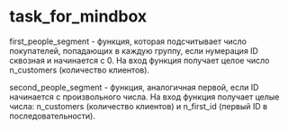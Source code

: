 # task_for_mindbox
first_people_segment - функция, которая подсчитывает число покупателей, попадающих в каждую группу, если нумерация ID сквозная и начинается с 0. На вход функция получает целое число n_customers (количество клиентов).

second_people_segment - функция, аналогичная первой, если ID начинается с произвольного числа. На вход функция получает целые числа: n_customers (количество клиентов) и n_first_id (первый ID в последовательности).
